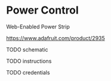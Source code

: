 # Power Control

Web-Enabled Power Strip

https://www.adafruit.com/product/2935

TODO schematic

TODO instructions

TODO credentials
